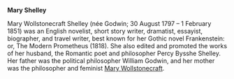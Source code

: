 <b>Mary Shelley</b>

Mary Wollstonecraft Shelley (née Godwin; 30 August 1797 – 1 February 1851) was an English novelist, 
short story writer, dramatist, essayist, biographer, and travel writer, best known for her Gothic 
novel Frankenstein: or, The Modern Prometheus (1818). She also edited and promoted the works of her 
husband, the Romantic poet and philosopher Percy Bysshe Shelley. Her father was the political philosopher 
William Godwin, and her mother was the philosopher and feminist [Mary Wollstonecraft](https://en.wikipedia.org/wiki/Mary_Wollstonecraft).
